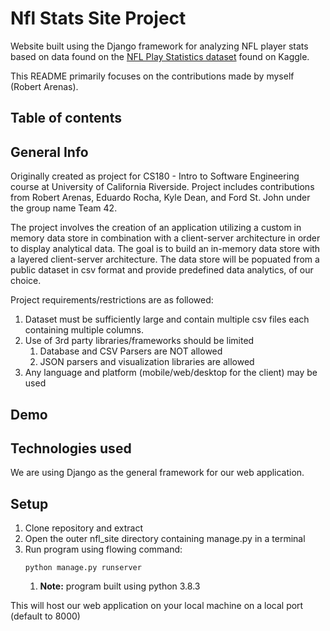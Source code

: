 # Nfl Stats Site Project

Website built using the Django framework for analyzing NFL player stats based on data found on the [NFL Play Statistics 
dataset](https://www.kaggle.com/toddsteussie/nfl-play-statistics-dataset-2004-to-present) found on Kaggle.

This README primarily focuses on the contributions made by myself (Robert Arenas).

## Table of contents

## General Info

Originally created as project for CS180 - Intro to Software Engineering course at University of California Riverside. 
Project includes contributions from Robert Arenas, Eduardo Rocha, Kyle Dean, and Ford St. John under the group name 
Team 42.

The project involves the creation of an application utilizing a custom in memory data store in combination with a 
client-server architecture in order to display analytical data. The goal is to build an in-memory
data store with a layered client-server architecture. The data store will be popuated from a public dataset in csv 
format and  provide predefined data analytics, of our choice.

Project requirements/restrictions are as followed:
1. Dataset must be sufficiently large and contain multiple csv files each containing multiple columns.
2. Use of 3rd party libraries/frameworks should be limited
   1. Database and CSV Parsers are NOT allowed
   2. JSON parsers and visualization libraries are allowed
3. Any language and platform (mobile/web/desktop for the client) may be used

## Demo

## Technologies used

We are using Django as the general framework for our web application. 

## Setup

1. Clone repository and extract
2. Open the outer nfl_site directory containing manage.py in a terminal
3. Run program using flowing command:
   ```{python}
   python manage.py runserver
   ```
    1. **Note:** program built using python 3.8.3
    
This will host our web application on your local machine on a local port (default to 8000)
